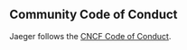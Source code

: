 ## Community Code of Conduct

Jaeger follows the [CNCF Code of Conduct](https://github.com/cncf/foundation/blob/main/code-of-conduct.md).
